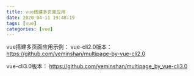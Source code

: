 ```yaml
---
title: vue搭建多页面应用
date: 2020-04-11 19:48:19
tags: [vue]
categories: [vue]
---
```


vue搭建多页面应用示例：
vue-cli2.0版本：
https://github.com/yeminshan/multipage-by-vue-cli2.0

vue-cli3.0版本：
https://github.com/yeminshan/multipage_by_vue-cli3.0